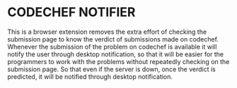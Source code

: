 # CODECHEF NOTIFIER
This is a browser extension removes the extra effort of checking the submission page to know the verdict of submissions made on codechef.
Whenever the submission of the problem on codechef is available it will notify the user through desktop notification, so that it will be easier for the programmers to work with the problems without repeatedly checking on the submission page. So that even if the server is down, once the verdict is predicted, it will be notified through desktop notification.
